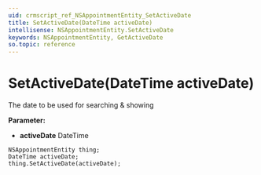 ```yaml
---
uid: crmscript_ref_NSAppointmentEntity_SetActiveDate
title: SetActiveDate(DateTime activeDate)
intellisense: NSAppointmentEntity.SetActiveDate
keywords: NSAppointmentEntity, GetActiveDate
so.topic: reference
---
```


# SetActiveDate(DateTime activeDate)

The date to be used for searching & showing

**Parameter:** 
* **activeDate** DateTime

```crmscript
NSAppointmentEntity thing;
DateTime activeDate;
thing.SetActiveDate(activeDate);
```

